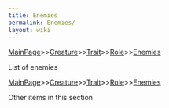 ```yaml
---
title: Enemies
permalink: Enemies/
layout: wiki
---
```


[MainPage](/keeperrl_wiki/ "wikilink")>>[Creature](/keeperrl_wiki/Creature_Guide "wikilink")>>[Trait](/keeperrl_wiki/Trait_Guide "wikilink")>>[Role](/keeperrl_wiki/Role "wikilink")>>[Enemies](/keeperrl_wiki/Enemies "wikilink")

List of enemies

[MainPage](/keeperrl_wiki/ "wikilink")>>[Creature](/keeperrl_wiki/Creature_Guide "wikilink")>>[Trait](/keeperrl_wiki/Trait_Guide "wikilink")>>[Role](/keeperrl_wiki/Role "wikilink")>>[Enemies](/keeperrl_wiki/Enemies "wikilink")

Other items in this section

